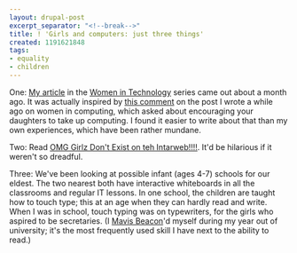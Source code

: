 ```yaml
---
layout: drupal-post
excerpt_separator: "<!--break-->"
title: ! 'Girls and computers: just three things'
created: 1191621848
tags:
- equality
- children
---
```

One: [My article][1] in the [Women in Technology][2] series came out about a month ago. It was actually inspired by [this comment][3] on the post I wrote a while ago on women in computing, which asked about encouraging your daughters to take up computing. I found it easier to write about that than my own experiences, which have been rather mundane.

Two: Read [OMG Girlz Don't Exist on teh Intarweb!!!!][4]. It'd be hilarious if it weren't so dreadful.

Three: We've been looking at possible infant (ages 4-7) schools for our eldest. The two nearest both have interactive whiteboards in all the classrooms and regular IT lessons. In one school, the children are taught how to touch type; this at an age when they can hardly read and write. When I was in school, touch typing was on typewriters, for the girls who aspired to be secretaries. (I [Mavis Beacon][5]'d myself during my year out of university; it's the most frequently used skill I have next to the ability to read.)

[1]: http://www.oreillynet.com/pub/a/womenintech/2007/09/12/bringing-up-girl-geeks.html "OReilly: Women in Technology: Bringing Up Girl Geeks by Jeni Tennison"
[2]: http://www.oreillynet.com/womenintech/ "OReilly: Women in Technology Series"
[3]: http://www.jenitennison.com/blog/node/30#comment-3544 "Jeni's Musings: How To Get Women into Computing: Comment"
[4]: http://www.escapistmagazine.com/articles/view/issues/issue_17/109-OMG-Girlz-Don-t-Exist-on-teh-Intarweb-1 "Escapist Magazine: OMG Girlz Don't Exist on teh Intarweb!!!!"
[5]: http://en.wikipedia.org/wiki/Mavis_Beacon_Teaches_Typing "Wikipedia: Mavis Beacon Teaches Typing"

<!--break-->
